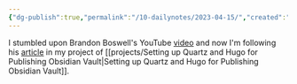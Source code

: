 ```yaml
---
{"dg-publish":true,"permalink":"/10-dailynotes/2023-04-15/","created":"","updated":""}
---
```


I stumbled upon Brandon Boswell's YouTube [video](https://www.youtube.com/watch?v=ITiiuBNVue0) and now I'm following his [article](https://brandonkboswell.com/blog/Publishing-your-Obsidian-Vault-Online-with-Quartz/) in my project of [[projects/Setting up Quartz and Hugo for Publishing Obsidian Vault\|Setting up Quartz and Hugo for Publishing Obsidian Vault]].